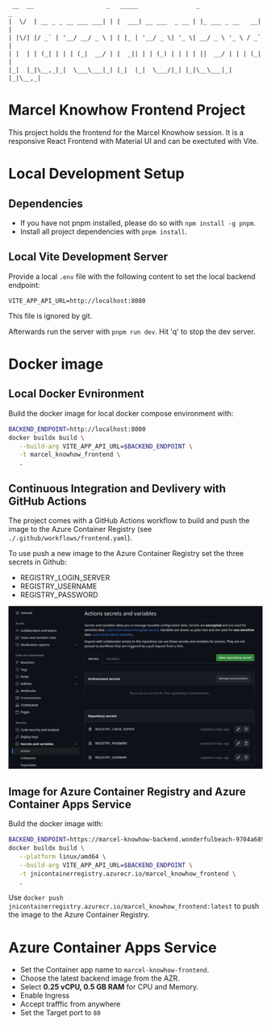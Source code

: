 ```
 __  __                    _   _____                _                 _ 
|  \/  | __ _ _ __ ___ ___| | |  ___| __ ___  _ __ | |_ ___ _ __   __| |
| |\/| |/ _` | '__/ __/ _ \ | | |_ | '__/ _ \| '_ \| __/ _ \ '_ \ / _` |
| |  | | (_| | | | (_|  __/ | |  _|| | | (_) | | | | ||  __/ | | | (_| |
|_|  |_|\__,_|_|  \___\___|_| |_|  |_|  \___/|_| |_|\__\___|_| |_|\__,_|

```
Marcel Knowhow Frontend Project
===============================

This project holds the frontend for the Marcel Knowhow session.
It is a responsive React Frontend with Material UI and can be exectuted with Vite.

# Local Development Setup

## Dependencies
- If you have not pnpm installed, please do so with `npm install -g pnpm`.
- Install all project dependencies with `pnpm install`.


## Local Vite Development Server

Provide a local `.env` file with the following content to set the local backend endpoint:
```
VITE_APP_API_URL=http://localhost:8080
```
This file is ignored by git.

Afterwards run the server with `pnpm run dev`.
Hit 'q' to stop the dev server.


# Docker image
## Local Docker Evnironment
Build the docker image for local docker compose environment with:
```bash
BACKEND_ENDPOINT=http://localhost:8000
docker buildx build \
   --build-arg VITE_APP_API_URL=$BACKEND_ENDPOINT \
   -t marcel_knowhow_frontend \
   .
```

## Continuous Integration and Devlivery with GitHub Actions
The project comes with a GitHub Actions workflow to build and push the image to the Azure Container Registry (see `./.github/workflows/frontend.yaml`).

To use push a new image to the Azure Container Registry set the three secrets in Github:
- REGISTRY_LOGIN_SERVER
- REGISTRY_USERNAME
- REGISTRY_PASSWORD

![ACR Secrets](docs/Github_actions_secrets.png)

## Image for Azure Container Registry and Azure Container Apps Service
Build the docker image with:
```bash
BACKEND_ENDPOINT=https://marcel-knowhow-backend.wonderfulbeach-9704a689.westus2.azurecontainerapps.io/
docker buildx build \
   --platform linux/amd64 \
   --build-arg VITE_APP_API_URL=$BACKEND_ENDPOINT \
   -t jnicontainerregistry.azurecr.io/marcel_knowhow_frontend \
   .
```

Use `docker push jnicontainerregistry.azurecr.io/marcel_knowhow_frontend:latest` to push the image to the Azure Container Registry.

# Azure Container Apps Service
- Set the Container app name to `marcel-knowhow-frontend`.
- Choose the latest backend image from the AZR.
- Select **0.25 vCPU, 0.5 GB RAM** for CPU and Memory.
- Enable Ingress
- Accept trafffic from anywhere
- Set the Target port to `80`
